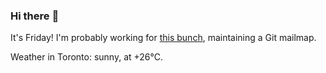 ### Hi there :wave:

It's Friday! I'm probably working for [this bunch](https://github.com/kohofinancial), maintaining a Git mailmap.

Weather in Toronto: sunny, at +26°C.
